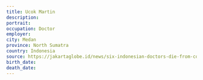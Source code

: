 ```yaml
---
title: Ucok Martin
description: 
portrait: 
occupation: Doctor
employer: 
city: Medan
province: North Sumatra
country: Indonesia
source: https://jakartaglobe.id/news/six-indonesian-doctors-die-from-covid19-cases-exceed-500, https://twitter.com/PBIDI/status/1241672169131630594
birth_date: 
death_date: 
---
```


